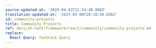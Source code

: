 ```yaml
---
source-updated-at: '2025-04-03T21:54:40.000Z'
translation-updated-at: '2025-05-08T20:18:50.036Z'
id: community-projects
title: Community Projects
ref: docs/zh-hant/framework/react/community/community-projects.md
replace:
  React Query: TanStack Query
---
```

